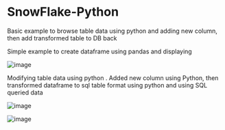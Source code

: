 # SnowFlake-Python
Basic example to browse table data using python and adding new column, then add transformed table to DB back


Simple example to create dataframe using pandas and displaying

![image](https://github.com/user-attachments/assets/26325107-029f-434e-9733-56db70661ffc)

Modifying table data using python . Added new column using Python, then transformed dataframe to sql table format using python and using SQL queried data


![image](https://github.com/user-attachments/assets/f01d79e4-1154-4f72-85c3-fe5648cf89ca)

![image](https://github.com/user-attachments/assets/0e779c34-eac1-4a8b-85ae-8fc7c9435037)
